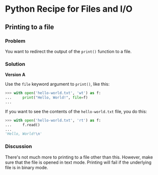 # Python Recipe for Files and I/O

## Printing to a file

### Problem

You want to redirect the output of the `print()` function to a file.

### Solution

**Version A**

Use the `file` keyword argument to `print()`, like this:

```python
>>> with open('hello-world.txt', 'wt') as f:
...     print("Hello, World!", file=f)
...
```

If you want to see the contents of the `hello-world.txt` file, you do 
this:

```python
>>> with open('hello-world.txt', 'rt') as f:
...     f.read()
...
'Hello, World!\n'
```

### Discussion

There's not much more to printing to a file other than this. However, 
make sure that the file is opened in text mode. Printing will fail if 
the underlying file is in binary mode.

